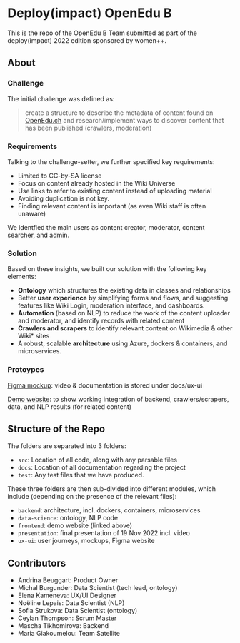 # Deploy(impact) OpenEdu B

This is the repo of the OpenEdu B Team submitted as part of the deploy(impact) 2022 edition sponsored by women++.


## About

### Challenge

The initial challenge was defined as: 

>create a structure to describe the metadata of content found on [OpenEdu.ch](https://openedu.ch/en/) and research/implement ways to discover content that has been published (crawlers, moderation)

### Requirements

Talking to the challenge-setter, we further specified key requirements: 
* Limited to CC-by-SA license
* Focus on content already hosted in the Wiki Universe
* Use links to refer to existing content instead of uploading material
* Avoiding duplication is not key. 
* Finding relevant content is important (as even Wiki staff is often unaware)

We identfied the main users as content creator, moderator, content searcher, and admin.

### Solution

Based on these insights, we built our solution with the following key elements: 

* **Ontology** which structures the existing data in classes and relationships
* Better **user experience** by simplifying forms and flows, and suggesting features like Wiki Login, moderation interface, and dashboards.
* **Automation** (based on NLP) to reduce the work of the content uploader and moderator, and identify records with related content
* **Crawlers and scrapers** to identify relevant content on Wikimedia & other Wiki* sites
* A robust, scalable **architecture** using Azure, dockers & containers, and microservices.


### Protoypes

[Figma mockup](https://www.figma.com/proto/HEK15WFpaaacBCHUGPL4ak/OpenEdu-http-to-figma?page-id=15[…]2C263%2C0.16&scaling=min-zoom&starting-point-node-id=15%3A1307): video & documentation is stored under docs/ux-ui

[Demo website](http://4.231.57.204:8089/): to show working integration of backend, crawlers/scrapers, data, and NLP results (for related content)


## Structure of the Repo

The folders are separated into 3 folders:

- `src`: Location of all code, along with any parsable files 
- `docs`: Location of all documentation regarding the project
- `test`: Any test files that we have produced. 

These three folders are then sub-divided into different modules, which include (depending on the presence of the relevant files):
* `backend`: architecture, incl. dockers, containers, microservices
* `data-science`: ontology, NLP code
* `frontend`: demo website (linked above)
* `presentation`: final presentation of 19 Nov 2022 incl. video
*  `ux-ui`: user journeys, mockups, Figma website


## Contributors
- Andrina Beuggart: Product Owner
- Michal Burgunder: Data Scientist (tech lead, ontology)
- Elena Kameneva: UX/UI Designer
- Noëline Lepais: Data Scientist (NLP)
- Sofia Strukova: Data Scientist (ontology)
- Ceylan Thompson: Scrum Master
- Mascha Tikhomirova: Backend
- Maria Giakoumelou: Team Satellite

